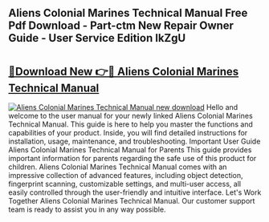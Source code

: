 ## Aliens Colonial Marines Technical Manual Free Pdf Download - Part-ctm New Repair Owner Guide - User Service Edition lkZgU

# <h2><a href="http://bc34769.oget.top/?id=Aliens+Colonial+Marines+Technical+Manual">🔗Download New 👉🔴 Aliens Colonial Marines Technical Manual</a></h2>

[![Aliens Colonial Marines Technical Manual new download](https://i.imgur.com/5g1atiW.png)](http://bc34769.oget.top/?id=Aliens+Colonial+Marines+Technical+Manual)
Hello and welcome to the user manual for your newly linked Aliens Colonial Marines Technical Manual. This guide is here to help you master the functions and capabilities of your product. Inside, you will find detailed instructions for installation, usage, maintenance, and troubleshooting. Important User Guide Aliens Colonial Marines Technical Manual for Parents This guide provides important information for parents regarding the safe use of this product for children. Aliens Colonial Marines Technical Manual comes with an impressive collection of advanced features, including object detection, fingerprint scanning, customizable settings, and multi-user access, all easily controlled through the user-friendly and intuitive interface. Let's Work Together Aliens Colonial Marines Technical Manual. Our customer support team is ready to assist you in any way possible.
